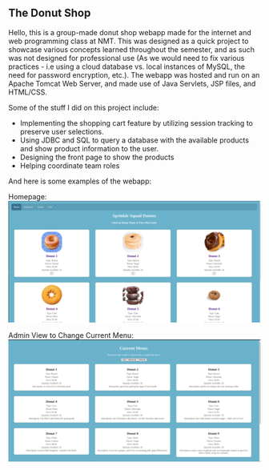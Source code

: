 ## The Donut Shop
Hello, this is a group-made donut shop webapp made for the internet and web programming class at NMT. This was designed as a quick project to showcase various concepts learned throughout the semester, and as such was not designed for professional use (As we would need to fix various practices - i.e using a cloud database vs. local instances of MySQL, the need for password encryption, etc.). The webapp was hosted and run on an Apache Tomcat Web Server, and made use of Java Servlets, JSP files, and HTML/CSS. 

Some of the stuff I did on this project include:
- Implementing the shopping cart feature by utilizing session tracking to preserve user selections.
- Using JDBC and SQL to query a database with the available products and show product information to the user. 
- Designing the front page to show the products
- Helping coordinate team roles

And here is some examples of the webapp: 

Homepage:
![Alt text](shop_ex/donutfrontex.png)

Admin View to Change Current Menu:
![Alt text](shop_ex/donutadminex.png)

